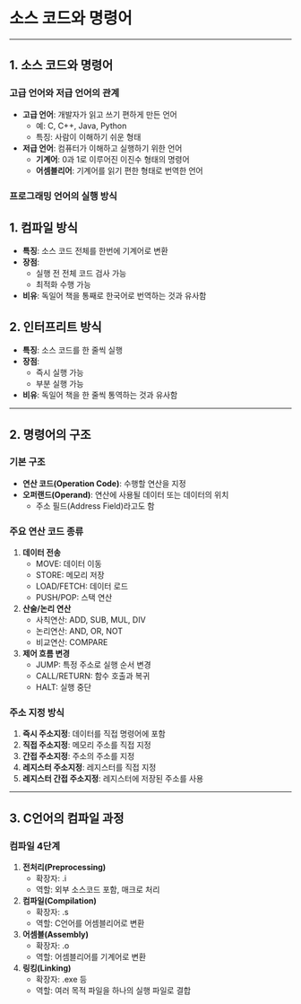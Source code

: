 # 소스 코드와 명령어

---

## 1. 소스 코드와 명령어

### 고급 언어와 저급 언어의 관계

- **고급 언어**: 개발자가 읽고 쓰기 편하게 만든 언어
  - 예: C, C++, Java, Python
  - 특징: 사람이 이해하기 쉬운 형태
- **저급 언어**: 컴퓨터가 이해하고 실행하기 위한 언어
  - **기계어**: 0과 1로 이루어진 이진수 형태의 명령어
  - **어셈블리어**: 기계어를 읽기 편한 형태로 번역한 언어

### 프로그래밍 언어의 실행 방식

## 1. 컴파일 방식

- **특징**: 소스 코드 전체를 한번에 기계어로 변환
- **장점**:
  - 실행 전 전체 코드 검사 가능
  - 최적화 수행 가능
- **비유**: 독일어 책을 통째로 한국어로 번역하는 것과 유사함

## 2. 인터프리트 방식

- **특징**: 소스 코드를 한 줄씩 실행
- **장점**:
  - 즉시 실행 가능
  - 부분 실행 가능
- **비유**: 독일어 책을 한 줄씩 통역하는 것과 유사함

---

## 2. 명령어의 구조

### 기본 구조

- **연산 코드(Operation Code)**: 수행할 연산을 지정
- **오퍼랜드(Operand)**: 연산에 사용될 데이터 또는 데이터의 위치
  - 주소 필드(Address Field)라고도 함

### 주요 연산 코드 종류

1. **데이터 전송**
   - MOVE: 데이터 이동
   - STORE: 메모리 저장
   - LOAD/FETCH: 데이터 로드
   - PUSH/POP: 스택 연산
2. **산술/논리 연산**
   - 사칙연산: ADD, SUB, MUL, DIV
   - 논리연산: AND, OR, NOT
   - 비교연산: COMPARE
3. **제어 흐름 변경**
   - JUMP: 특정 주소로 실행 순서 변경
   - CALL/RETURN: 함수 호출과 복귀
   - HALT: 실행 중단

### 주소 지정 방식

1. **즉시 주소지정**: 데이터를 직접 명령어에 포함
2. **직접 주소지정**: 메모리 주소를 직접 지정
3. **간접 주소지정**: 주소의 주소를 지정
4. **레지스터 주소지정**: 레지스터를 직접 지정
5. **레지스터 간접 주소지정**: 레지스터에 저장된 주소를 사용

---

## 3. C언어의 컴파일 과정

### 컴파일 4단계

1. **전처리(Preprocessing)**
   - 확장자: .i
   - 역할: 외부 소스코드 포함, 매크로 처리
2. **컴파일(Compilation)**
   - 확장자: .s
   - 역할: C언어를 어셈블리어로 변환
3. **어셈블(Assembly)**
   - 확장자: .o
   - 역할: 어셈블리어를 기계어로 변환
4. **링킹(Linking)**
   - 확장자: .exe 등
   - 역할: 여러 목적 파일을 하나의 실행 파일로 결합
